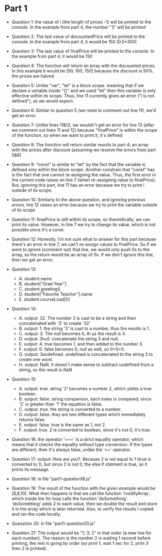 # Part 1

- Question 1: the value of i (the length of prices -1) will be printed to the console. In the example from part 4, the number "3" will be printed

- Question 2: The last value of discountedPrice will be printed to the console. In the example from part 4, it would be 150 (0.5*300)

- Question 3: The last value of finalPrice will be printed to the console. In the example from part 4, it would be 150

- Question 4: The function will return an array with the discounted prices. In this example it would be [50, 100, 150] because the discount is 50%, the prices are halved

- Question 5: Unlike "var", "let" is a block scope. meaning that if we declare a variable inside "{}" and we used "let" then this variable is only effective within its scope. Thus, line 11 currently gives an error ("i is not defined"), as we would expect.

- Question 6: Similar to question 5 (we need to comment out line 11), we'd get an error.

- Question 7: Unlike lines 11&12, we wouldn't get an error for line 13 (after we comment out lines 11 and 12) because "finalPrice" is within the scope of the function, so when we want to print it, it's defined

- Question 8: The function will return similar results to part 4; an array with the prices after discount (assuming we resolve the errors from part 5&6)

- Question 9: "const" is similar to "let" by the fact that the variable is defined only within the block scope. Another constrain that "const" has is the fact that one cannot re-assigning the value. Thus, the first error in the current code raises on line 7 (when re-assigning value to finalPrice). But, ignoring this part, line 11 has an error because we try to print i outside of its scope. 

- Question 10: Similarly to the above question, and ignoring previous errors, line 12 raises an error because we try to print the variable outside of its scope

- Question 11: finalPrice is still within its scope, so theoretically, we can print its value. However, in line 7 we try to change its value, which is not possible since it's a const. 

- Question 12: Honestly, I'm not sure what to answer for this part because there's an error in line 7, we can't re-assign values to finalPrice. So if we were to ignore (comment out) that line, we would only push 0s to the array, so the return would be an array of 0s. If we don't ignore this line, then we get an error. 

- Question 13:
    - A. student.name
    - B. student["Grad Year"]
    - C. student.greeting()
    - D. student["Favorite Teacher"].name
    - E. student.courseLoad[0]

- Question 14:
    - A. output: 32. The number 2 is cast to be a string and then concatenated with '3' to create '32'
    - B. output: 1. the string '3' is cast to a number, thus the results is 1.
    - C. output: 3. The null becomes 0, th us the result is 3.
    - D. output: 3null. concatenate the string 3 and null.
    - E. output: 4. true becomes 1, and then added to the number 3.
    - F. output: 0. false becomes 0, null as well, so 0+0=0.
    - G. output: 3undefined. undefined is concatenated to the string 3 to create one word.
    - H. output: NaN. It doesn't make sense to subtract undefined from a string, so the result is NaN

- Question 15:
    - A. output: true. string '2' becomes a number 2, which yields a true boolean.
    - B. output: false. string comparison, each index is compared, since '2' is greater than '1' the equation is false.
    - C. output: true. the string is converted to a number.
    - D. output: false. they are two different types which immediately returns false.
    - E. output: false. true is the same as 1, not 2.
    - F. output: true. 2 is converted to boolean, since it's not 0, it's true.

- Question 16: the operator '===' is a strict equality operator, which means that it checks the equality without type conversion. If the types are different, then it's always false, unlike the '==' operator.

- Question 17: output: How are you?. Because 2 is not equal to 1 (true is converted to 1), but since 2 is not 0, the else if statment is true, so it prints its message.

- Question 18: in file "part1-question18.js"

- Question 19: The result of the function with the given example would be [6,8,10]. What then happens is that we call the function 'modifyArray', which inside the for loop calls the function 'doSomething'. 'doSomething' adds 2 to each value, then we double the result and store it in the array which is later returned. Also, to verify the results I copied and ran the code locally. 

- Quesstion 20: in file "part1-question20.js"

- Question 21: The output would be "1; 3; 2" in that order (a new line for each number). The reason is the number 2 is waiting 1 second before printing, the rest is going by order (so print 1, wait 1 sec for 2, print 3 then 2 is printed).

